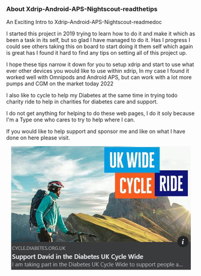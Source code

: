 ### About Xdrip-Android-APS-Nightscout-readthetips

 An Exciting Intro to Xdrip-Android-APS-Nightscout-readmedoc

 I started this project in 2019 trying to learn how to do it and make it which as been a task in its self, but so glad I have managed to do it. Has I progress I could see others taking this on board to start doing it them self which again is great has I found it hard to find any tips on setting all of this project up.

 I hope these tips narrow it down for you to setup xdrip and start to use what ever other devices you would like to use within xdrip, In my case I found it worked well with Omnipods and Android APS, but can work with a lot more pumps and CGM on the market today 2022


I also like to cycle to help my Diabetes at the same time in trying todo charity ride to help in charities for diabetes care and support.

 I do not get anything for helping to do these web pages, I do it soly because I'm a Type one who cares to try to help where I can.

 If you would like to help support and  sponsor me and like on what I have done on here please visit.


<a href="https://cycle.diabetes.org.uk/fundraising/david-galloway2023?fbclid=IwAR2CL0onwfJNvtIdN0-bBo5bkAFR53p-DwWHqvLQVYQ7pcCgkz-4ITTJhC4" target="_blank">
 <center> <img width="auto" height="auto" border="0" align="center"  src="docs/img/about/uk wide cycle ride UK David.jpg" title="UK wide cycle Ride for Diabetes UK"/>
</a>
